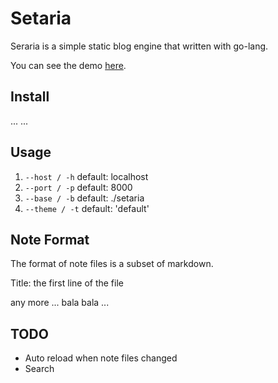 Setaria
=======

Seraria is a simple static blog engine that written with go-lang.

You can see the demo [here](http://seamile.org).


Install
-------

... ...


Usage
-----

1. `--host / -h` default: localhost
2. `--port / -p` default: 8000
3. `--base / -b` default: ./setaria
4. `--theme / -t` default: 'default'


Note Format
-----------

The format of note files is a subset of markdown.

Title: the first line of the file

any more ...
bala bala ...


TODO
----

- Auto reload when note files changed
- Search
